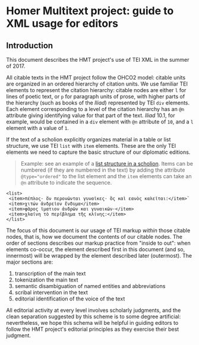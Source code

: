 # Homer Multitext project: guide to XML usage for editors

## Introduction

This document describes the HMT project's use of TEI XML in the summer of 2017.


All citable texts in the HMT project follow the OHCO2 model:  citable units are organized in an ordered hierarchy of citation units.  We use familiar TEI elements to represent the citation hierarchy: citable nodes are either `l` for lines of poetic text, or `p` for paragraph units of prose, with higher parts of the hierarchy (such as books of the *Iliad*) represented by TEI `div` elements.  Each element corresponding to a level of the citation hierarchy has an `@n` attribute giving identifying value for that part of the text.  *Iliad* 10.1, for example, would be contained in a `div` element with `@n` attribute of `10`, and a `l` element with a value of `1`.

If the text of a scholion explicitly organizes material in a table or list structure, we use TEI `list` with `item` elements.  These are the only TEI elements we need to capture the basic structure of our diplomatic editions.


>Example:  see an example of a [list structure in a scholion](http://www.homermultitext.org/hmt-digital/images?request=GetIIPMooViewer&urn=urn:cite:hmt:vaimg.VA315VN-0817@0.157,0.1772,0.281,0.0713). Items can be numbered (if they are numbered in the text) by adding the attribute `@type="ordered"` to the list element and the `item` elements can take an `@n` attribute to indicate the sequence.

    <list>
     <item>πέπλος· ὅν περονῶνται γυναῖκες· ὃς καὶ εανὸς καλεῖται:</item>`
     <item>χιτών ἀνδρεῖον ἔνδυμα</item>
     <item>φᾶρος ϊματιον ἀνδρῶν και γυναικῶν·</item>
     <item>χλαίνη τὸ περίβλημα τῆς κλίνης:</item>
    </list>


The focus of this document is our usage of TEI markup *within* those citable nodes, that is, how we document the contents of our citable nodes.  The order of sections describes our markup practice from "inside to out":  when elements co-occur, the element described first in this document (and so, innermost) will be wrapped by the element described later (outermost).  The major sections are:


1.   transcription of the main text
2.   tokenization the main text
3.   semantic disambiguation of named entities and abbreviations
4.   scribal intervention in the text
5.   editorial identification of the voice of the text

All editorial activity at every level involves scholarly judgments, and the clean separation suggested by this scheme is to some degree artificial:  nevertheless, we hope this schema will be helpful in guiding editors to follow the HMT project's editorial principles as they exercise their best judgment.
